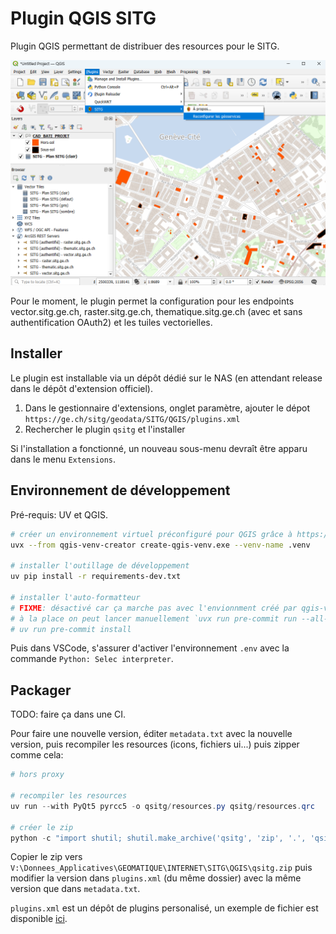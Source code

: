 # Plugin QGIS SITG

Plugin QGIS permettant de distribuer des resources pour le SITG.

![screenshot](screenshot.png)

Pour le moment, le plugin permet la configuration pour les endpoints vector.sitg.ge.ch, raster.sitg.ge.ch, thematique.sitg.ge.ch (avec et sans authentification OAuth2) et les tuiles vectorielles.

## Installer

Le plugin est installable via un dépôt dédié sur le NAS (en attendant release dans le dépôt d'extension officiel).

1. Dans le gestionnaire d'extensions, onglet paramètre, ajouter le dépot `https://ge.ch/sitg/geodata/SITG/QGIS/plugins.xml`
2. Rechercher le plugin `qsitg` et l'installer

Si l'installation a fonctionné, un nouveau sous-menu devraît être apparu dans le menu `Extensions`.

## Environnement de développement

Pré-requis: UV et QGIS.

```sh
# créer un environnement virtuel préconfiguré pour QGIS grâce à https://github.com/GispoCoding/qgis-venv-creator
uvx --from qgis-venv-creator create-qgis-venv.exe --venv-name .venv

# installer l'outillage de développement
uv pip install -r requirements-dev.txt

# installer l'auto-formatteur
# FIXME: désactivé car ça marche pas avec l'envionnment créé par qgis-venv-creator on dirait...
# à la place on peut lancer manuellement `uvx run pre-commit run --all-files`
# uv run pre-commit install
```

Puis dans VSCode, s'assurer d'activer l'environnement `.env` avec la commande `Python: Selec interpreter`.

## Packager

TODO: faire ça dans une CI.

Pour faire une nouvelle version, éditer `metadata.txt` avec la nouvelle version, puis recompiler les resources (icons, fichiers ui...) puis zipper comme cela:

```ps1
# hors proxy

# recompiler les resources
uv run --with PyQt5 pyrcc5 -o qsitg/resources.py qsitg/resources.qrc

# créer le zip
python -c "import shutil; shutil.make_archive('qsitg', 'zip', '.', 'qsitg')"
```

Copier le zip vers `V:\Donnees_Applicatives\GEOMATIQUE\INTERNET\SITG\QGIS\qsitg.zip` puis modifier la version dans `plugins.xml` (du même dossier) avec la même version que dans `metadata.txt`.

`plugins.xml` est un dépôt de plugins personalisé, un exemple de fichier est disponible [ici](https://gis.stackexchange.com/a/486204/8512).

